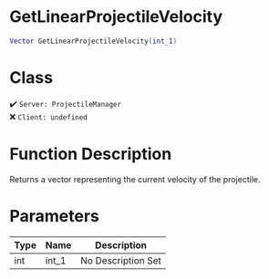 # GetLinearProjectileVelocity
```lua
Vector GetLinearProjectileVelocity(int_1)
```
# Class
✔️ `Server: ProjectileManager`  
❌ `Client: undefined`  

# Function Description
Returns a vector representing the current velocity of the projectile.
# Parameters
Type|Name|Description
--|--|--
int|int_1|No Description Set
